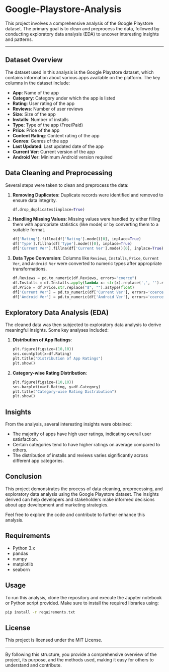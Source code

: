 # Google-Playstore-Analysis

This project involves a comprehensive analysis of the Google Playstore dataset. The primary goal is to clean and preprocess the data, followed by conducting exploratory data analysis (EDA) to uncover interesting insights and patterns.

---

<p>

## Dataset Overview

The dataset used in this analysis is the Google Playstore dataset, which contains information about various apps available on the platform. The key columns in the dataset include:

- **App**: Name of the app
- **Category**: Category under which the app is listed
- **Rating**: User rating of the app
- **Reviews**: Number of user reviews
- **Size**: Size of the app
- **Installs**: Number of installs
- **Type**: Type of the app (Free/Paid)
- **Price**: Price of the app
- **Content Rating**: Content rating of the app
- **Genres**: Genres of the app
- **Last Updated**: Last updated date of the app
- **Current Ver**: Current version of the app
- **Android Ver**: Minimum Android version required

## Data Cleaning and Preprocessing

Several steps were taken to clean and preprocess the data:

1. **Removing Duplicates**: Duplicate records were identified and removed to ensure data integrity.
   ```python
   df.drop_duplicates(inplace=True)
   ```

2. **Handling Missing Values**: Missing values were handled by either filling them with appropriate statistics (like mode) or by converting them to a suitable format.
   ```python
   df['Rating'].fillna(df['Rating'].mode()[0], inplace=True)
   df['Type'].fillna(df['Type'].mode()[0], inplace=True)
   df['Current Ver'].fillna(df['Current Ver'].mode()[0], inplace=True)
   ```

3. **Data Type Conversion**: Columns like `Reviews`, `Installs`, `Price`, `Current Ver`, and `Android Ver` were converted to numeric types after appropriate transformations.
   ```python
   df.Reviews = pd.to_numeric(df.Reviews, errors="coerce")
   df.Installs = df.Installs.apply(lambda x: str(x).replace(',', '').replace('+', '')).astype(int)
   df.Price = df.Price.str.replace("$", "").astype(float)
   df['Current Ver'] = pd.to_numeric(df['Current Ver'], errors='coerce')
   df['Android Ver'] = pd.to_numeric(df['Android Ver'], errors='coerce')
   ```

## Exploratory Data Analysis (EDA)

The cleaned data was then subjected to exploratory data analysis to derive meaningful insights. Some key analyses included:

1. **Distribution of App Ratings**:
   ```python
   plt.figure(figsize=(10,10))
   sns.countplot(x=df.Rating)
   plt.title("Distribution of App Ratings")
   plt.show()
   ```

2. **Category-wise Rating Distribution**:
   ```python
   plt.figure(figsize=(10,10))
   sns.barplot(x=df.Rating, y=df.Category)
   plt.title("Category-wise Rating Distribution")
   plt.show()
   ```

## Insights

From the analysis, several interesting insights were obtained:

- The majority of apps have high user ratings, indicating overall user satisfaction.
- Certain categories tend to have higher ratings on average compared to others.
- The distribution of installs and reviews varies significantly across different app categories.

## Conclusion

This project demonstrates the process of data cleaning, preprocessing, and exploratory data analysis using the Google Playstore dataset. The insights derived can help developers and stakeholders make informed decisions about app development and marketing strategies.

Feel free to explore the code and contribute to further enhance this analysis.

## Requirements

- Python 3.x
- pandas
- numpy
- matplotlib
- seaborn

## Usage

To run this analysis, clone the repository and execute the Jupyter notebook or Python script provided. Make sure to install the required libraries using:
```bash
pip install -r requirements.txt
```

## License

This project is licensed under the MIT License.

---

By following this structure, you provide a comprehensive overview of the project, its purpose, and the methods used, making it easy for others to understand and contribute.
  
</p>
